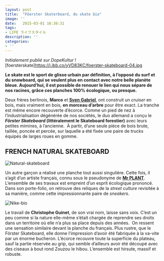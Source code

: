```yaml
---
layout: post
title:  "Föerster Skaterboard, du skate bio"
image: ''
date:   2015-03-01 16:36:31
tags:
- LIFE ライフスタイル
description: ''
categories:
- ''
---
```


_Initialement publié sur DopeKultur_
![foersterskate]https://i.ibb.co/yVD83KC/foerster-skateboard-04.jpg

**Le skate est le sport de glisse  urbain par définition, à l’opposé du surf et du snowboard, qui se  veulent plus en contact avec notre belle planète bleue. Aujourd’hui, il  est possible de renouer le lien qui nous sépare de nos racines, grâce  ces planches 100% écologique, ou presque.**  

Deux frères berlinois, **Marco** et **[Sven Gabriel](https://svengabriel.com/149633/5290915/projects/foerster-skateboard-by-marco-sven)**, ont construit un _cruiser_ en bois, mais vraiment en bois, **en morceau d’arbre** pour être exact. La tranche est même encore recouverte d’écorce. Comme un pied de nez à l’industrialisation dégénérée de nos sociétés, le duo  allemand a conçu le **_Förster Skateboard_ (littéralement le Skateboard forestier)** avec leurs petites mimines, à l’ancienne.  À partir, d’une seule pièce de bois brute, taillée, poncée et percée, sur laquelle a été fixée une paire de trucks équipés de larges roues en gomme.

## FRENCH NATURAL SKATEBOARD
![Natural-skateboard](https://i.ibb.co/vXFk50H/natural-skateboarding.jpg)  

Un autre garçon a réalisé une planche  tout aussi singulière. Cette fois, il s’agit d’un artiste français,  connu sous le pseudonyme de **[Mr PLANT](http://monsieurplant.com/)**. L’ensemble de ses travaux est empreint d’un esprit écologique prononcé. Dans son porte-folio, on retrouve des reliques de la _street culture_ revisitée à sa manière, comme cette impressionnante paire de _sneakers_.  

![Nike-bio](https://i.ibb.co/nnhFQ9k/nike-bio-mr-plant.jpg)  

Le travail de **Christophe Guinet**, de son vrai nom, laisse sans voix. C’est un peu comme si la nature elle-même s’était chargée de reprendre ses droits dans un territoire où  elle n’a plus sa place depuis des années.  On ressent une sensation  similaire devant la planche du français. Plus rustre, que le Förster Skateboard, elle donne l’impression d’avoir été fabriquée à la va-vite  par un énorme bucheron. L’écorce recouvre toute la superficie du  plateau, sauf la partie réservée au grip, qui semble d’ailleurs avoir été découpé avec des ciseaux à bout rond Zouzou le hibou. L’ensemble est hirsute, massif et robuste.